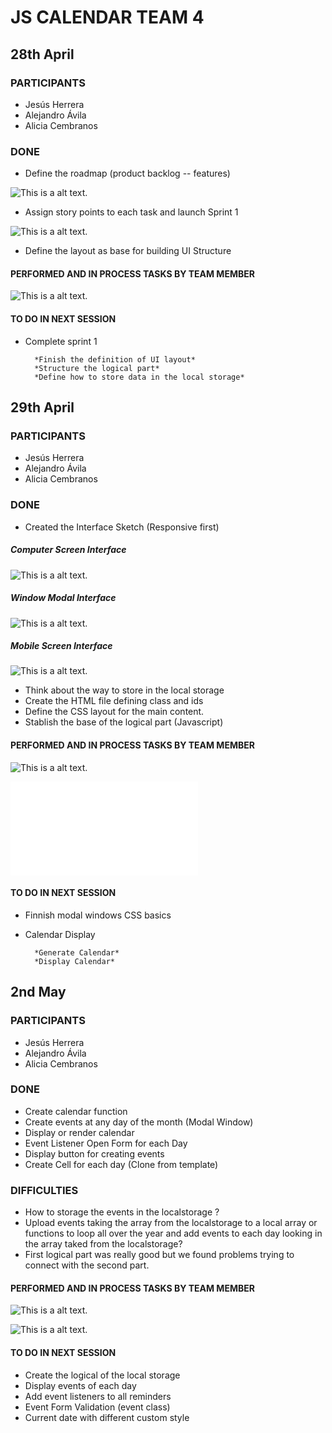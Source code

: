 # JS CALENDAR TEAM 4

## 28th April 

### PARTICIPANTS 

* Jesús Herrera
* Alejandro Ávila
* Alicia Cembranos

### DONE

* Define the roadmap (product backlog -- features)

![This is a alt text.](./src/assets/images/worklog/js_calendar___team_4_2022-04-29_08.38am.png "Product Backlog.")

* Assign story points to each task and launch Sprint 1

![This is a alt text.](./src/assets/images/worklog/sprint1.png "Sprint 1.")

* Define the layout as base for building UI Structure


#### PERFORMED AND IN PROCESS TASKS BY TEAM MEMBER

![This is a alt text.](./src/assets/images/worklog/sprint%201_board.png "Sprint 1.")

#### TO DO IN NEXT SESSION

* Complete sprint 1

        *Finish the definition of UI layout*
        *Structure the logical part*
        *Define how to store data in the local storage*


## 29th April 

### PARTICIPANTS 

* Jesús Herrera
* Alejandro Ávila
* Alicia Cembranos

### DONE

* Created the Interface Sketch (Responsive first)

##### Computer Screen Interface
![This is a alt text.](./src/assets/images/worklog/Computer%20Screen.png "Sprint 1.")
##### Window Modal Interface
![This is a alt text.](./src/assets/images/worklog/Event%20Modal%20Screen%20Computer.png "Sprint 1.")
##### Mobile Screen Interface
![This is a alt text.](./src/assets/images/worklog/Mobile%20Screen.png "Sprint 1.")


* Think about the way to store in the local storage 
* Create the HTML file defining class and ids
* Define the CSS layout for the main content.
* Stablish the base of the logical part (Javascript)



#### PERFORMED AND IN PROCESS TASKS BY TEAM MEMBER

![This is a alt text.](./src/assets/images/worklog/sprint%201_board2.png "Sprint 1.")


![This is a alt text.](./src/assets/images/worklog/JCT4-Logicalsequence-290422-1604.pdf "Sprint 1.")

#### TO DO IN NEXT SESSION

* Finnish modal windows CSS basics
* Calendar Display

        *Generate Calendar*
        *Display Calendar*

## 2nd May 

### PARTICIPANTS 

* Jesús Herrera
* Alejandro Ávila
* Alicia Cembranos

### DONE

* Create calendar function
* Create events at any day of the month (Modal Window)
* Display or render calendar
* Event Listener Open Form for each Day
* Display button for creating events
* Create Cell for each day (Clone from template)



### DIFFICULTIES

* How to storage the events in the localstorage ?
* Upload events taking the array from the localstorage to a local array or functions to loop all over the year and add events to each day looking in the array taked from the localstorage?
* First logical part was really good but we found problems trying to connect with the second part.

#### PERFORMED AND IN PROCESS TASKS BY TEAM MEMBER

![This is a alt text.](./src/assets/images/worklog/sprint%202_board1a.png "Sprint 2a.")


![This is a alt text.](./src/assets/images/worklog/sprint%202_board1b.png "Sprint 2b.")

#### TO DO IN NEXT SESSION

* Create the logical of the local storage
* Display events of each day
* Add event listeners to all reminders
* Event Form Validation (event class)
* Current date with different custom style
        
        